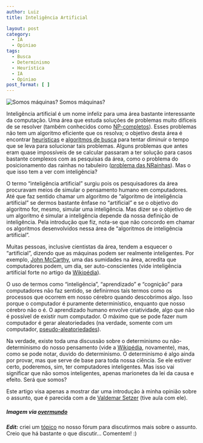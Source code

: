 ```yaml
---
author: Luiz
title: Inteligência Artificial

layout: post
category:
  - IA
  - Opiniao
tags:
  - Busca
  - Determinismo
  - Heurística
  - IA
  - Opiniao
post_format: [ ]
---
```

![Somos máquinas?][1]
Somos máquinas?

  
Inteligência artificial é um nome infeliz para uma área bastante interessante da computação. Uma área que estuda soluções de problemas muito difíceis de se resolver (também conhecidos como [NP-completos][2]). Esses problemas não tem um algoritmo eficiente que os resolva; o objetivo desta área é encontrar [heurísticas][3] e [algoritmos de busca][4] para tentar diminuir o tempo que se leva para solucionar tais problemas. Alguns problemas que antes eram quase impossíveis de se calcular passaram a ter solução para casos bastante complexos com as pesquisas da área, como o problema do posicionamento das rainhas no tabuleiro ([problema das NRainhas][5]). Mas o que isso tem a ver com inteligência?



O termo “inteligência artificial” surgiu pois os pesquisadores da área procuravam meios de simular o pensamento humano em computadores. Até que faz sentido chamar um algoritmo de “algoritmo de inteligência artificial” se dermos bastante ênfase no “artificial” e se o objetivo do algoritmo for, mesmo, simular uma inteligência. Mas dizer se o objetivo de um algoritmo é simular a inteligência depende da nossa definição de inteligência. Pela introdução que fiz, nota-se que não concordo em chamar os algoritmos desenvolvidos nessa área de “algoritmos de inteligência artificial”.

Muitas pessoas, inclusive cientistas da área, tendem a esquecer o “artificial”, dizendo que as máquinas podem ser realmente inteligentes. Por exemplo, [John McCarthy][6], uma das sumidades na área, acredita que computadores podem, um dia, ser auto-conscientes (vide inteligência artificial forte no artigo da [Wikipédia][7]).

O uso de termos como “inteligência”, “aprendizado” e “cognição” para computadores não faz sentido, se definirmos tais termos como os processos que ocorrem em nosso cérebro quando descobrimos algo. Isso porque o computador é puramente determinístico, enquanto que nosso cérebro não o é. O aprendizado humano envolve criatividade, algo que não é possível de existir num computador. O máximo que se pode fazer num computador é gerar aleatoriedades (na verdade, somente com um computador, [pseudo-aleatoriedades][8]).

Na verdade, existe toda uma discussão sobre o determinismo ou não-determinismo do nosso pensamento (vide a [Wikipédia][9], novamente), mas, como se pode notar, duvido do determinismo. O determinismo é algo ainda por provar, mas que serve de base para toda nossa ciência. Se ele estiver certo, poderemos, sim, ter computadores inteligentes. Mas isso vai significar que não somos inteligentes, apenas marionetes da lei da causa e efeito. Será que somos?

Este artigo visa apenas a mostrar dar uma introdução à minha opinião sobre o assunto, que é parecida com a de [Valdemar Setzer][10] (tive aula com ele).

##### *Imagem via [overmundo][11]*

***Edit:*** criei um [tópico][12] no nosso fórum para discutirmos mais sobre o assunto. Creio que há bastante o que discutir… Comentem! :) 














 [1]: http://vidageek.net/wp-content/uploads/2008/10/ia-300x265.jpg "IA"
 [2]: http://pt.wikipedia.org/wiki/Np-completo
 [3]: http://pt.wikipedia.org/wiki/Heur%C3%ADstica_(computa%C3%A7%C3%A3o)
 [4]: http://pt.wikipedia.org/wiki/Busca_algor%C3%ADtmica
 [5]: http://pt.wikipedia.org/wiki/Problema_das_NRainhas
 [6]: http://pt.wikipedia.org/wiki/John_McCarthy
 [7]: http://pt.wikipedia.org/wiki/Intelig%C3%AAncia_artificial
 [8]: http://pt.wikipedia.org/wiki/Sequ%C3%AAncia_pseudoaleat%C3%B3ria
 [9]: http://pt.wikipedia.org/wiki/Determinismo
 [10]: http://www.ime.usp.br/~vwsetzer
 [11]: http://www.overmundo.com.br/blogs/inteligencia-artificial
 [12]: http://forum.vidageek.net/viewtopic.php?f=12&t=25





